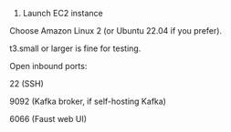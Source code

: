 1. Launch EC2 instance

Choose Amazon Linux 2 (or Ubuntu 22.04 if you prefer).

t3.small or larger is fine for testing.

Open inbound ports:

22 (SSH)

9092 (Kafka broker, if self-hosting Kafka)

6066 (Faust web UI)
